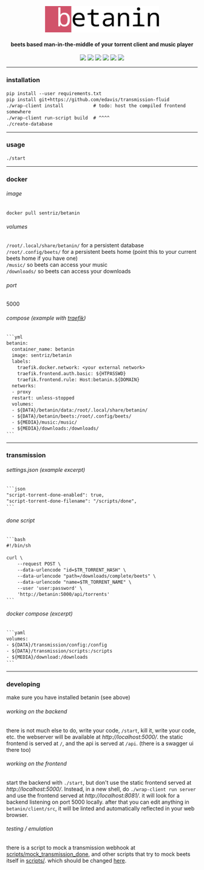 <p align="center"><img width="300" src="https://github.com/sentriz/betanin/blob/master/betanin/client/src/assets/logo.png?raw=true"></p>
<h4 align="center">beets based man-in-the-middle of your torrent client and music player</h4>
<p align="center"><img src="https://img.shields.io/docker/pulls/sentriz/betanin.svg"> <img src="https://api.codacy.com/project/badge/Grade/9d97d90ee91c48dc948f1bd2037ba9d7?isInternal=true"> <img src="https://img.shields.io/github/issues/sentriz/betanin.svg"> <img src="https://img.shields.io/github/issues-pr/sentriz/betanin.svg"> <img src="https://img.shields.io/badge/python-3.6-blue.svg"> <img src="https://img.shields.io/badge/vue-2.5-brightgreen.svg"></p>


<hr>

### installation

    pip install --user requirements.txt
    pip install git+https://github.com/edavis/transmission-fluid
    ./wrap-client install           # todo: host the compiled frontend somewhere
    ./wrap-client run-script build  # ^^^^
    ./create-database

<hr>

### usage
    ./start
    
<hr>

### docker
###### image
`docker pull sentriz/betanin`  
###### volumes
`/root/.local/share/betanin/` for a persistent database  
`/root/.config/beets/` for a persistent beets home (point this to your current beets home if you have one)  
`/music/` so beets can access your music  
`/downloads/` so beets can access your downloads  
###### port
5000
###### compose (example with [traefik](https://traefik.io/))
    ```yml
    betanin:
      container_name: betanin
      image: sentriz/betanin
      labels:
        traefik.docker.network: <your external network>
        traefik.frontend.auth.basic: ${HTPASSWD}
        traefik.frontend.rule: Host:betanin.${DOMAIN}
      networks:
      - proxy
      restart: unless-stopped
      volumes:
      - ${DATA}/betanin/data:/root/.local/share/betanin/
      - ${DATA}/betanin/beets:/root/.config/beets/
      - ${MEDIA}/music:/music/
      - ${MEDIA}/downloads:/downloads/
    ```

<hr>

### transmission
###### settings.json (example excerpt)
    ```json
    "script-torrent-done-enabled": true,
    "script-torrent-done-filename": "/scripts/done",
    ```
###### done script
    ```bash
    #!/bin/sh

    curl \
        --request POST \
        --data-urlencode "id=$TR_TORRENT_HASH" \
        --data-urlencode "path=/downloads/complete/beets" \
        --data-urlencode "name=$TR_TORRENT_NAME" \
        --user 'user:password' \
        'http://betanin:5000/api/torrents'
    ```
###### docker compose (excerpt)
    ```yaml
    volumes:
    - ${DATA}/transmission/config:/config
    - ${DATA}/transmission/scripts:/scripts
    - ${MEDIA}/download:/downloads
    ```

<hr>

### developing
make sure you have installed betanin (see above)
###### working on the backend
there is not much else to do, write your code, `/start`, kill it, write your code, etc.
the webserver will be available at *http://localhost:5000/*. the static frontend is served at `/`, and the api is served at `/api`. (there is a swagger ui there too)
###### working on the frontend
start the backend with `./start`, but don't use the static frontend served at *http://localhost:5000/*. Instead, in a new shell, do `./wrap-client run server` and use the frontend served at *http://localhost:8081/*. it will look for a backend listening on port 5000 locally. after that you can edit anything in `betanin/client/src`, it will be linted and automatically reflected in your web browser.
###### testing / emulation
there is a script to mock a transmission webhook at [scripts/mock_transmission_done](https://github.com/sentriz/betanin/blob/master/scripts/mock_transmission_done), and other scripts that try to mock beets itself in [scripts/](https://github.com/sentriz/betanin/blob/master/scripts/). which should be changed [here](https://github.com/sentriz/betanin/blob/master/betanin/api/jobs/import_torrents.py).
